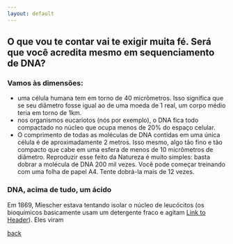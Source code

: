 ```yaml
---
layout: default
---
```


## O que vou te contar vai te exigir muita fé. Será que você acredita mesmo em sequenciamento de DNA?

### Vamos às dimensões:

- uma célula humana tem em torno de 40 micrômetros. Isso significa que se seu diâmetro fosse igual ao de uma moeda de 1 real, um corpo médio teria em torno de 1km.
- nos organismos eucariotos (nós por exemplo), o DNA fica todo compactado no núcleo que ocupa menos de 20% do espaço celular. 
- O comprimento de todas as moléculas de DNA contidas em uma única célula é de aproximadamente 2 metros. Isso mesmo, algo tão fino e tão compacto que cabe em uma esfera de menos de 10 micrômetros de diâmetro. Reproduzir esse feito da Natureza é muito simples: basta dobrar a molécula de DNA 200 mil vezes. Você pode começar treinando com  uma folha de papel A4. Tente dobrá-la mais de 12 vezes. 

### DNA, acima de tudo, um ácido
Em 1869, Miescher estava tentando isolar o núcleo de leucócitos (os bioquímicos basicamente usam um detergente fraco e agitam [Link to Header](#the-header)). Eles viram  
 



[back](./)
